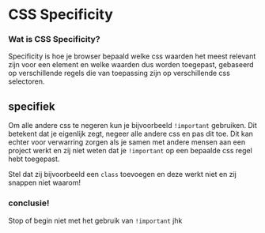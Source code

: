 # CSS Specificity

### Wat is CSS Specificity?

Specificity is hoe je browser bepaald welke css waarden het meest relevant zijn voor een element en welke waarden dus worden toegepast, gebaseerd op verschillende regels die van toepassing zijn op verschillende css selectoren.

## specifiek

Om alle andere css te negeren kun je bijvoorbeeld `!important` gebruiken. Dit betekent dat je eigenlijk zegt, negeer alle andere css en pas dit toe. Dit kan echter voor verwarring zorgen als je samen met andere mensen aan een project werkt en zij niet weten dat je `!important` op een bepaalde css regel hebt toegepast.

Stel dat zij bijvoorbeeld een `class` toevoegen en deze werkt niet en zij snappen niet waarom!

### conclusie!

Stop of begin niet met het gebruik van `!important` jhk
